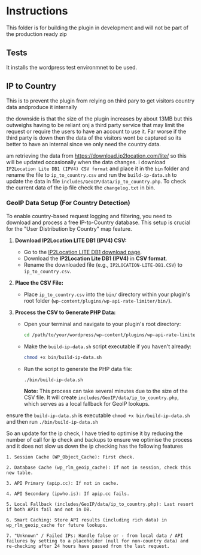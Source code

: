 # Instructions
This folder is for building the plugin in development and will not be part of the production ready zip


## Tests
It installs the wordpress test environmnet to be used.

## IP to Country
This is to prevent the plugin from relying on third pary to get visitors country data andproduce it internally

the downside is that the size of the plugin increases by about 13MB but this outweighs having to be reliant onj a third party service that may limit the request or require the users to have an account to use it. Far worse if the third party is down then the data of the visitors wont be captured so its better to have an internal since we only need the country data.


am retrieving the data from https://download.ip2location.com/lite/ so this will be updated occasionally when the data changes.
i download `IP2Location Lite DB1 (IPV4) CSV format` and place it in the `bin` folder and rename the file to `ip_to_country.csv` and run the `build-ip-data.sh` to update the data in file `includes/GeoIP/data/ip_to_country.php`. To check the current data of the ip file check the `changelog.txt` in bin. 

    
### GeoIP Data Setup (For Country Detection)

To enable country-based request logging and filtering, you need to download and process a free IP-to-Country database. This setup is crucial for the "User Distribution by Country" map feature.

1.  **Download IP2Location LITE DB1 (IPV4) CSV:**
    *   Go to the [IP2Location LITE DB1 download page](https://lite.ip2location.com/database/ip-to-country).
    *   Download the **IP2Location Lite DB1 (IPV4)** in **CSV format**.
    *   Rename the downloaded file (e.g., `IP2LOCATION-LITE-DB1.CSV`) to `ip_to_country.csv`.

2.  **Place the CSV File:**
    *   Place `ip_to_country.csv` into the `bin/` directory within your plugin's root folder (`wp-content/plugins/wp-api-rate-limiter/bin/`).

3.  **Process the CSV to Generate PHP Data:**
    *   Open your terminal and navigate to your plugin's root directory:
        ```bash
        cd /path/to/your/wordpress/wp-content/plugins/wp-api-rate-limiter/
        ```
    *   Make the `build-ip-data.sh` script executable if you haven't already:
        ```bash
        chmod +x bin/build-ip-data.sh
        ```
    *   Run the script to generate the PHP data file:
        ```bash
        ./bin/build-ip-data.sh
        ```
        **Note:** This process can take several minutes due to the size of the CSV file. It will create `includes/GeoIP/data/ip_to_country.php`, which serves as a local fallback for GeoIP lookups.

  

ensure the `build-ip-data.sh` is executable `chmod +x bin/build-ip-data.sh` and then run `./bin/build-ip-data.sh`



So an update for the ip check, I have tried to optimise it by reducing the number of call for ip check and backups to ensure we optimise the process and it does not slow us down the ip checking has the following features

    1. Session Cache (WP_Object_Cache): First check.

    2. Database Cache (wp_rlm_geoip_cache): If not in session, check this new table.

    3. API Primary (apip.cc): If not in cache.

    4. API Secondary (ipwho.is): If apip.cc fails.

    5. Local Fallback (includes/GeoIP/data/ip_to_country.php): Last resort if both APIs fail and not in DB.

    6. Smart Caching: Store API results (including rich data) in wp_rlm_geoip_cache for future lookups.

    7. "Unknown" / Failed IPs: Handle false or - from local data / API failures by setting to a placeholder (null for non-country data) and re-checking after 24 hours have passed from the last request.